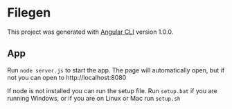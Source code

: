 # Filegen

This project was generated with [Angular CLI](https://github.com/angular/angular-cli) version 1.0.0.

## App

Run `node server.js` to start the app. The page will automatically open, but if not you can open to http://localhost:8080

If node is not installed you can run the setup file. Run `setup.bat` if you are running Windows, or if you are on Linux or Mac run `setup.sh`